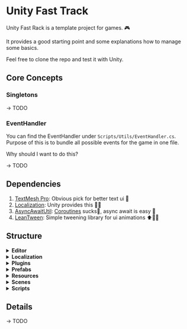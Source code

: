 # Unity Fast Track

Unity Fast Rack is a template project for games. 🎮

It provides a good starting point and some explanations how to manage some basics.

Feel free to clone the repo and test it with Unity.

## Core Concepts

### Singletons

-> TODO

### EventHandler

You can find the EventHandler under  ``Scripts/Utils/EventHandler.cs``.
Purpose of this is to bundle all possible events for the game in one file.

Why should I want to do this?

-> TODO

## Dependencies

1. [TextMesh Pro](https://docs.unity3d.com/Manual/com.unity.textmeshpro.html): Obvious pick for better text ui 📃
2. [Localization](https://docs.unity3d.com/Packages/com.unity.localization@1.0/manual/index.html): Unity provides this
   🏳‍🌈
3. [AsyncAwaitUtil](https://assetstore.unity.com/packages/tools/integration/async-await-support-101056): [Coroutines](https://docs.unity3d.com/Manual/Coroutines.html)
   sucks🤮, async await is easy 🤯
4. [LeanTween](https://assetstore.unity.com/packages/tools/animation/leantween-3595): Simple tweening library for ui
   animations ⬆🏃‍♂️

## Structure

<details>
  <summary><strong>Editor</strong></summary>

Some scripts which should run in the unity editor in the background:

- DependencyCheck: Will look for all required dependencies
- EventHandlerGenerator: Will generate a controller to trigger events from game objects

</details>

<details>
  <summary><strong>Localization</strong></summary>

All assets and strings which should be translated.

</details>

<details>
  <summary><strong>Plugins</strong></summary>

All Dependencies should be moved into this to separate them from your code.

</details>

<details>
  <summary><strong>Prefabs</strong></summary>

Predefined game objects to bundle or reuse.

</details>

<details>
  <summary><strong>Resources</strong></summary>

All files like materials, images, music etc.

</details>

<details>
  <summary><strong>Scenes</strong></summary>

All your scenes for your game.

</details>

<details>
  <summary><strong>Scripts</strong></summary>

All code you write.

</details>

## Details

-> TODO